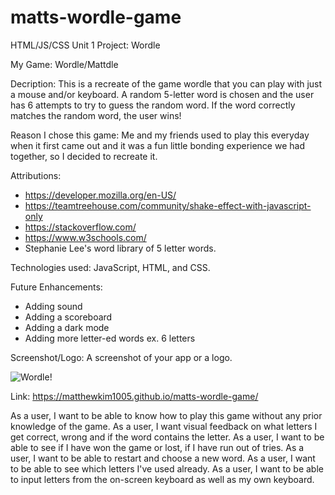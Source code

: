 # matts-wordle-game
HTML/JS/CSS Unit 1 Project: Wordle

My Game: Wordle/Mattdle

Decription: This is a recreate of the game wordle that you can play with just a mouse and/or keyboard.
A random 5-letter word is chosen and the user has 6 attempts to try to guess the random word. If the word correctly matches the random word,
the user wins!

Reason I chose this game: Me and my friends used to play this everyday when it first came out and it was a fun little bonding experience we had together, so I decided to recreate it.

Attributions:
- https://developer.mozilla.org/en-US/
- https://teamtreehouse.com/community/shake-effect-with-javascript-only
- https://stackoverflow.com/
- https://www.w3schools.com/
- Stephanie Lee's word library of 5 letter words.

Technologies used: JavaScript, HTML, and CSS.

Future Enhancements:
- Adding sound
- Adding a scoreboard
- Adding a dark mode
- Adding more letter-ed words ex. 6 letters

Screenshot/Logo: A screenshot of your app or a logo.

![Wordle!](https://gyazo.com/9646a877ba8b333e9be2cf4e96236d44)

Link: https://matthewkim1005.github.io/matts-wordle-game/

As a user, I want to be able to know how to play this game without any prior knowledge of the game.
As a user, I want visual feedback on what letters I get correct, wrong and if the word contains the letter.
As a user, I want to be able to see if I have won the game or lost, if I have run out of tries.
As a user, I want to be able to restart and choose a new word.
As a user, I want to be able to see which letters I've used already.
As a user, I want to be able to input letters from the on-screen keyboard as well as my own keyboard.